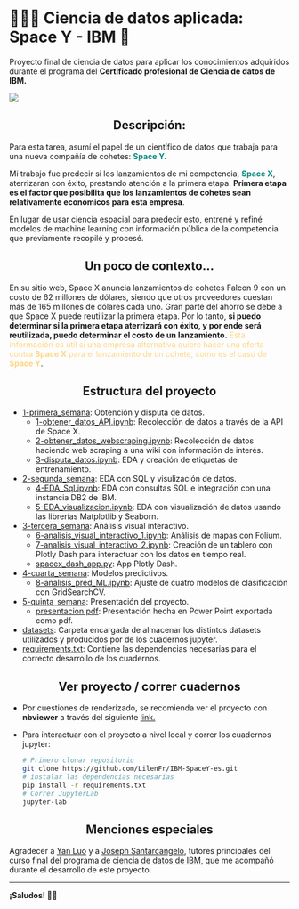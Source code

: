 # 👩🏻‍🚀 Ciencia de datos aplicada: Space Y - IBM 🚀

Proyecto final de ciencia de datos para aplicar los conocimientos adquiridos durante el programa del <strong>Certificado profesional de Ciencia de datos de IBM.</strong>

<img src='https://images.unsplash.com/photo-1517976487492-5750f3195933?ixlib=rb-4.0.3&ixid=MnwxMjA3fDB8MHxwaG90by1wYWdlfHx8fGVufDB8fHx8&auto=format&fit=crop&w=870&q=80'>

## <center>Descripción:</center>

Para esta tarea, asumí el papel de un científico de datos que trabaja para una nueva 
compañía de cohetes: <strong><font color="#088880">Space Y.</font></strong>

Mi trabajo fue predecir si los lanzamientos de mi competencia, <strong><font color="#088880">Space X</font></strong>, aterrizaran con éxito, prestando atención a la primera etapa. <strong>Primera etapa 
es el factor que posibilita que los lanzamientos de cohetes sean relativamente económicos para 
esta empresa</strong>.

En lugar de usar ciencia espacial para predecir esto, entrené y refiné modelos de machine learning con información pública de la competencia que previamente recopilé y procesé.

## <center>Un poco de contexto...</center>

En su sitio web, Space X anuncia lanzamientos de cohetes Falcon 9 con un 
costo de 62 millones de dólares, siendo que otros proveedores cuestan más 
de 165 millones de dólares cada uno. Gran parte del ahorro se debe a que 
Space X puede reutilizar la primera etapa. Por lo tanto, <strong>si puedo determinar 
si la primera etapa aterrizará con éxito, y por ende será reutilizada, puedo 
determinar el costo de un lanzamiento.</strong> <font color="#FFD580">Esta información es útil si una 
empresa alternativa quiere hacer una oferta contra <strong>Space X</strong> para el 
lanzamiento de un cohete, como es el caso de <strong>Space Y</strong></font>.

## <center>Estructura del proyecto</center>

+ <a href='https://github.com/LilenFr/IBM-SpaceY-es/tree/master/1-primera_semana'>1-primera_semana</a>: Obtención y disputa de datos.
    * <a href='https://github.com/LilenFr/IBM-SpaceY-es/blob/master/1-primera_semana/1-obtener_datos_API.ipynb'>1-obtener_datos_API.ipynb</a>: Recolección de datos a través de la API de Space X.
    * <a href='https://github.com/LilenFr/IBM-SpaceY-es/blob/master/1-primera_semana/2-obtener_datos_webscraping.ipynb'>2-obtener_datos_webscraping.ipynb</a>: Recolección de datos haciendo web scraping a una wiki con información de interés.
    * <a href='https://github.com/LilenFr/IBM-SpaceY-es/blob/master/1-primera_semana/3-disputa_datos.ipynb'>3-disputa_datos.ipynb</a>: EDA y creación de etiquetas de entrenamiento.
+ <a href='https://github.com/LilenFr/IBM-SpaceY-es/tree/master/2-segunda_semana'>2-segunda_semana</a>: EDA con SQL y visulización de datos.
    * <a href='https://github.com/LilenFr/IBM-SpaceY-es/blob/master/2-segunda_semana/4-EDA_Sql.ipynb'>4-EDA_Sql.ipynb</a>: EDA con consultas SQL e integración con una instancia DB2 de IBM.
    * <a href='https://github.com/LilenFr/IBM-SpaceY-es/blob/master/2-segunda_semana/5-EDA_visualizacion.ipynb'>5-EDA_visualizacion.ipynb</a>: EDA con visualización de datos usando las librerías Matplotlib y Seaborn.
+ <a href='https://github.com/LilenFr/IBM-SpaceY-es/tree/master/3-tercera_semana'>3-tercera_semana</a>: Análisis visual interactivo.
    * <a href='https://github.com/LilenFr/IBM-SpaceY-es/blob/master/3-tercera_semana/6-analisis_visual_interactivo_1.ipynb'>6-analisis_visual_interactivo_1.ipynb</a>: Análisis de mapas con Folium.
    * <a href='https://github.com/LilenFr/IBM-SpaceY-es/blob/master/3-tercera_semana/7-analisis_visual_interactivo_2.ipynb'>7-analisis_visual_interactivo_2.ipynb</a>: Creación de un tablero con Plotly Dash para interactuar con los datos en tiempo real.
    * <a href='https://github.com/LilenFr/IBM-SpaceY-es/blob/master/3-tercera_semana/spacex_dash_app.py'>spacex_dash_app.py</a>: App Plotly Dash.
+ <a href='https://github.com/LilenFr/IBM-SpaceY-es/tree/master/4-cuarta_semana'>4-cuarta_semana</a>: Modelos predictivos.
    * <a href='https://github.com/LilenFr/IBM-SpaceY-es/blob/master/4-cuarta_semana/8-analisis_pred_ML.ipynb'>8-analisis_pred_ML.ipynb</a>: Ajuste de cuatro modelos de clasificación con GridSearchCV.
+ <a href='https://github.com/LilenFr/IBM-SpaceY-es/tree/master/5-quinta_semana'>5-quinta_semana</a>: Presentación del proyecto.
    * <a href='https://github.com/LilenFr/IBM-SpaceY-es/blob/master/5-quinta_semana/presentacion.pdf'>presentacion.pdf</a>: Presentación hecha en Power Point exportada como pdf.
+ <a href='https://github.com/LilenFr/IBM-SpaceY-es/tree/master/datasets'>datasets</a>: Carpeta encargada de almacenar los distintos datasets utilizados y producidos por de los cuadernos jupyter.
+ <a href='https://github.com/LilenFr/IBM-SpaceY-es/blob/master/requirements.txt'>requirements.txt</a>: Contiene las dependencias necesarias para el correcto desarrollo de los cuadernos.

## <center>Ver proyecto / correr cuadernos</center>

+ Por cuestiones de renderizado, se recomienda ver el proyecto con <strong>nbviewer</strong> a través del siguiente <a href='https://nbviewer.org/github/LilenFr/IBM-SpaceY-es/tree/master/'>link.</a>

+ Para interactuar con el proyecto a nivel local y correr los cuadernos jupyter:
    ```sh
    # Primero clonar repositorio
    git clone https://github.com/LilenFr/IBM-SpaceY-es.git
    # instalar las dependencias necesarias
    pip install -r requirements.txt
    # Correr JupyterLab
    jupyter-lab
    ```
    
## <center>Menciones especiales</center>

Agradecer a <a href='https://www.coursera.org/instructor/yanluo'>Yan Luo</a> y a <a href='https://www.coursera.org/instructor/~28511493'>Joseph Santarcangelo</a>, tutores principales del <a href='https://www.coursera.org/learn/applied-data-science-capstone/home/week/1'>curso final</a> del programa de <a href='https://www.coursera.org/professional-certificates/ibm-data-science'>ciencia de datos de IBM</a>, que me acompañó durante el desarrollo de este proyecto.

---

<strong>¡Saludos! 🙋🏻</strong>
